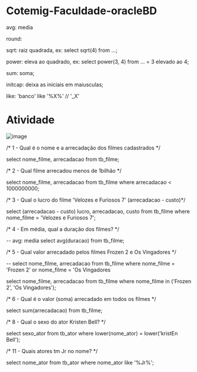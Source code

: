 # Cotemig-Faculdade-oracleBD

  avg: media
  
  round: 
  
  sqrt: raiz quadrada,
      ex: select sqrt(4) from ...;
      
  power: eleva ao quadrado,
      ex: select power(3, 4) from ... = 3 elevado ao 4;
      
  sum: soma;
  
  initcap: deixa as iniciais em maiusculas;
  
  like: 'banco' like '%X%' // '_X'
  
#  Atividade <br />
  ![image](https://user-images.githubusercontent.com/48488987/159388224-0e4a420e-3df0-42cb-bb16-6b24991ef7ed.png)
  
  /* 1 - Qual é o nome e a arrecadação dos filmes cadastrados */
  
  select nome_filme, arrecadacao from tb_filme;

  /* 2 - Qual filme arrecadou menos de 1bilhão */
  
  select nome_filme, arrecadacao from tb_filme where arrecadacao < 1000000000;

  /* 3 - Qual o lucro do filme 'Velozes e Furiosos 7' (arrecadacao - custo)*/
  
  select (arrecadacao - custo) lucro, arrecadacao, custo from tb_filme where nome_filme = 'Velozes e Furiosos 7';

  /* 4 - Em média, qual a duração dos filmes? */
  
  -- avg: media
  select avg(duracao) from tb_filme;

  /* 5 - Qual valor arrecadado pelos filmes Frozen 2 e Os Vingadores */
  
  -- select nome_filme, arrecadacao from tb_filme where nome_filme = 'Frozen 2' or nome_filme  = 'Os Vingadores
  
  select nome_filme, arrecadacao from tb_filme where nome_filme in ('Frozen 2', 'Os Vingadores');

  /* 6 - Qual é o valor (soma) arrecadado em todos os filmes */
  
  select sum(arrecadacao) from tb_filme;

  /* 8 - Qual o sexo do ator Kristen Bell? */
  
  select sexo_ator from tb_ator where lower(nome_ator) = lower('kristEn Bell');

  /* 11 - Quais atores tm Jr no nome? */
  
  select nome_ator from tb_ator where nome_ator like '%Jr%';
